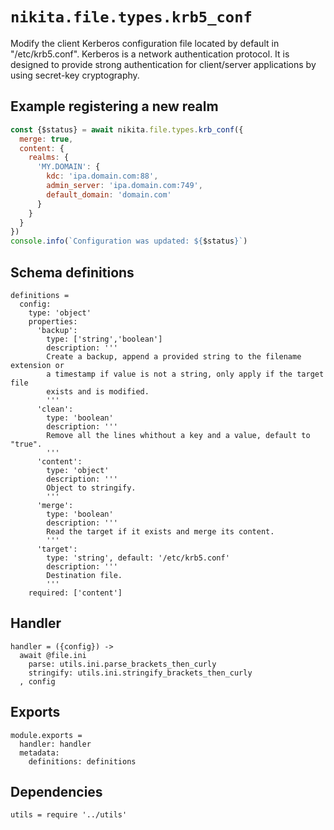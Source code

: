 
# `nikita.file.types.krb5_conf`

Modify the client Kerberos configuration file located by default in
"/etc/krb5.conf". Kerberos is a network authentication protocol. It is designed
to provide strong authentication for client/server applications by using
secret-key cryptography.

## Example registering a new realm

```js
const {$status} = await nikita.file.types.krb_conf({
  merge: true,
  content: {
    realms: {
      'MY.DOMAIN': {
        kdc: 'ipa.domain.com:88',
        admin_server: 'ipa.domain.com:749',
        default_domain: 'domain.com'
      }
    }
  }
})
console.info(`Configuration was updated: ${$status}`)
```

## Schema definitions

    definitions =
      config:
        type: 'object'
        properties:
          'backup':
            type: ['string','boolean']
            description: '''
            Create a backup, append a provided string to the filename extension or
            a timestamp if value is not a string, only apply if the target file
            exists and is modified.
            '''
          'clean':
            type: 'boolean'
            description: '''
            Remove all the lines whithout a key and a value, default to "true".
            '''
          'content':
            type: 'object'
            description: '''
            Object to stringify.
            '''
          'merge':
            type: 'boolean'
            description: '''
            Read the target if it exists and merge its content.
            '''
          'target':
            type: 'string', default: '/etc/krb5.conf'
            description: '''
            Destination file.
            '''
        required: ['content']

## Handler

    handler = ({config}) ->
      await @file.ini
        parse: utils.ini.parse_brackets_then_curly
        stringify: utils.ini.stringify_brackets_then_curly
      , config

## Exports

    module.exports =
      handler: handler
      metadata:
        definitions: definitions

## Dependencies

    utils = require '../utils'

